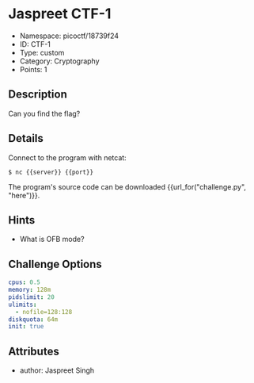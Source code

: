 # Jaspreet CTF-1

- Namespace: picoctf/18739f24
- ID: CTF-1
- Type: custom
- Category: Cryptography
- Points: 1

## Description

Can you find the flag?

## Details

Connect to the program with netcat:

`$ nc {{server}} {{port}}`

The program's source code can be downloaded {{url_for("challenge.py", "here")}}.

## Hints

- What is OFB mode?

## Challenge Options

```yaml
cpus: 0.5
memory: 128m
pidslimit: 20
ulimits:
  - nofile=128:128
diskquota: 64m
init: true
```

## Attributes

- author: Jaspreet Singh
